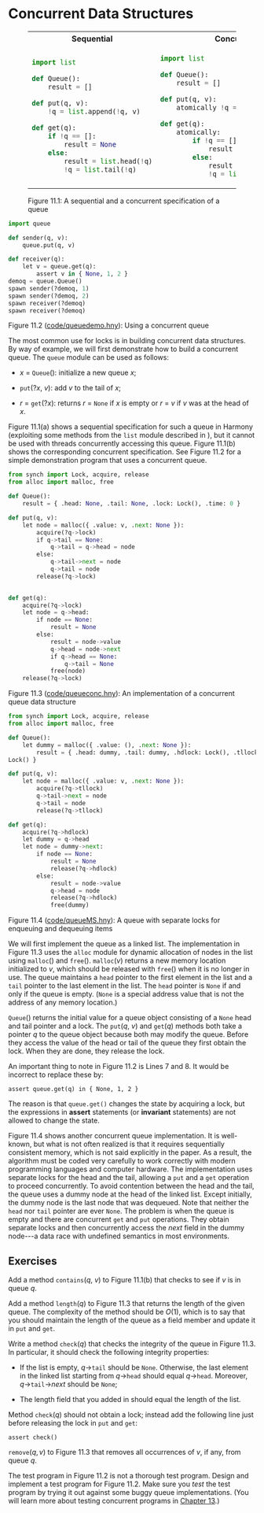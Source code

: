 
# Concurrent Data Structures 

<figure>
<table style="width: 100%;">
    <tr>
        <th>Sequential</th>
        <th>Concurrent</th>
    </tr>
<tr>
<td>

```python title="queuespec.hny"
import list

def Queue():
    result = []

def put(q, v):
    !q = list.append(!q, v)

def get(q):
    if !q == []:
        result = None
    else:
        result = list.head(!q)
        !q = list.tail(!q)
```

</td>
<td>

```python title="queue.hny"
import list

def Queue():
    result = []

def put(q, v):
    atomically !q = list.append(!q, v)

def get(q):
    atomically:
        if !q == []:
            result = None
        else:
            result = list.head(!q)
            !q = list.tail(!q)
```

</td>
</tr>
</table>
<figcaption>Figure 11.1: A sequential and a concurrent specification of a queue</figcaption>
</figure>

```python title="queuedemo.hny"
import queue

def sender(q, v):
    queue.put(q, v)

def receiver(q):
    let v = queue.get(q):
        assert v in { None, 1, 2 }
demoq = queue.Queue()
spawn sender(?demoq, 1)
spawn sender(?demoq, 2)
spawn receiver(?demoq)
spawn receiver(?demoq)
```

<figcaption>Figure 11.2 (<a href=https://harmony.cs.cornell.edu/code/queuedemo.hny>code/queuedemo.hny</a>): 
Using a concurrent queue </figcaption>

The most common use for locks is in building concurrent data structures.
By way of example, we will first demonstrate how to build a concurrent
queue. The `queue` module can be used as follows:

-   *x* = `Queue`(): initialize a new queue *x*;

-   `put`(?*x*, *v*): add *v* to the tail of *x*;

-   *r* = `get`(?*x*): returns *r* = `None` if *x* is empty or *r* = *v*
    if *v* was at the head of *x*.

Figure 11.1(a) shows a sequential specification for such a queue in
Harmony (exploiting some methods from the `list` module described in ),
but it cannot be used with threads concurrently accessing this queue.
Figure 11.1(b) shows the corresponding concurrent specification. See
Figure 11.2 for a simple demonstration program that uses a
concurrent queue.

```python title="queueconc.hny"
from synch import Lock, acquire, release
from alloc import malloc, free

def Queue():
    result = { .head: None, .tail: None, .lock: Lock(), .time: 0 }

def put(q, v):
    let node = malloc({ .value: v, .next: None }):
        acquire(?q->lock)
        if q->tail == None:
            q->tail = q->head = node
        else:
            q->tail->next = node
            q->tail = node
        release(?q->lock)
    

def get(q):
    acquire(?q->lock)
    let node = q->head:
        if node == None:
            result = None
        else:
            result = node->value
            q->head = node->next
            if q->head == None:
                q->tail = None
            free(node)
    release(?q->lock)
```

<figcaption>Figure 11.3 (<a href=https://harmony.cs.cornell.edu/code/queueconc.hny>code/queueconc.hny</a>): 
An implementation of a concurrent queue data structure
</figcaption>


```python title="queueMS.hny"
from synch import Lock, acquire, release
from alloc import malloc, free

def Queue():
    let dummy = malloc({ .value: (), .next: None }):
        result = { .head: dummy, .tail: dummy, .hdlock: Lock(), .tllock:
Lock() }

def put(q, v):
    let node = malloc({ .value: v, .next: None }):
        acquire(?q->tllock)
        q->tail->next = node
        q->tail = node
        release(?q->tllock)

def get(q):
    acquire(?q->hdlock)
    let dummy = q->head
    let node = dummy->next:
        if node == None:
            result = None
            release(?q->hdlock)
        else:
            result = node->value
            q->head = node
            release(?q->hdlock)
            free(dummy)
```

<figcaption>Figure 11.4 (<a href=https://harmony.cs.cornell.edu/code/queueMS.hny>code/queueMS.hny</a>): 
A queue with separate locks for enqueuing and dequeuing items
</figcaption>

We will first implement the queue as a linked list. The implementation
in Figure 11.3 uses the `alloc` module for dynamic allocation of
nodes in the list using `malloc`() and `free`(). `malloc`(*v*) returns a
new memory location initialized to *v*, which should be released with
`free`() when it is no longer in use. The queue maintains a `head`
pointer to the first element in the list and a `tail` pointer to the
last element in the list. The `head` pointer is `None` if and only if
the queue is empty. (`None` is a special address value that is not the
address of any memory location.)

`Queue`() returns the initial value for a queue object consisting of a
`None` head and tail pointer and a lock. The `put`(*q*, *v*) and
`get`(*q*) methods both take a pointer *q* to the queue object because
both may modify the queue. Before they access the value of the head or
tail of the queue they first obtain the lock. When they are done, they
release the lock.

An important thing to note in Figure 11.2 is Lines 7 and 8. It
would be incorrect to replace these by:
```
assert queue.get(q) in { None, 1, 2 }
```
The reason is that `queue.get()` changes the state by acquiring a lock,
but the expressions in **assert** statements (or **invariant**
statements) are not allowed to change the state.

Figure 11.4 shows another concurrent queue implementation.
It is well-known, but what is not often realized is that it requires
sequentially consistent memory, which is not said explicitly in the
paper. As a result, the algorithm must be coded very carefully to work
correctly with modern programming languages and computer hardware. The
implementation uses separate locks for the head and the tail, allowing a
`put` and a `get` operation to proceed concurrently. To avoid contention
between the head and the tail, the queue uses a dummy node at the head
of the linked list. Except initially, the dummy node is the last node
that was dequeued. Note that neither the `head` nor `tail` pointer are
ever `None`. The problem is when the queue is empty and there are
concurrent `get` and `put` operations. They obtain separate locks and
then concurrently access the *next* field in the dummy node---a data
race with undefined semantics in most environments.

## Exercises 


Add a method `contains`(*q*, *v*) to Figure 11.1(b) that checks to see if *v* is
in queue *q*.

Add a method `length`(*q*) to Figure 11.3 that returns the length
of the given queue. The complexity of the method should be $O(1)$, which
is to say that you should maintain the length of the queue as a field
member and update it in `put` and `get`.

Write a method `check`(*q*) that checks the integrity of the queue in
Figure 11.3. In particular, it should check the following
integrity properties:

-   If the list is empty, *q*->`tail` should be `None`.
    Otherwise, the last element in the linked list starting from
    *q*->`head` should equal *q*->`head`.
    Moreover, *q*->`tail`->*next* should be
    `None`;

-   The length field that you added in should equal the length of the
    list.

Method `check`(*q*) should not obtain a lock; instead add the following
line just before releasing the lock in `put` and `get`:
```
assert check()
```
$\mathtt{remove}(q, v)$ to Figure 11.3 that removes all
occurrences of *v*, if any, from queue *q*.

The test program in Figure 11.2 is not a thorough test program.
Design and implement a test program for Figure 11.2. Make sure you
*test* the test program by trying it out against some buggy queue
implementations. (You will learn more about testing concurrent programs
in [Chapter 13](testing.md).)

